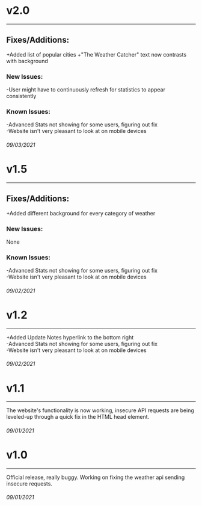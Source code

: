# v2.0
--------------------------------------
## Fixes/Additions:  
+Added list of popular cities
+"The Weather Catcher" text now contrasts with background

### New Issues:  
-User might have to continuously refresh for statistics to appear consistently

### Known Issues:  
-Advanced Stats not showing for some users, figuring out fix  
-Website isn't very pleasant to look at on mobile devices

###### 09/03/2021

# v1.5
--------------------------------------
## Fixes/Additions:  
+Added different background for every category of weather

### New Issues:  
None

### Known Issues:  
-Advanced Stats not showing for some users, figuring out fix  
-Website isn't very pleasant to look at on mobile devices

###### 09/02/2021


# v1.2
--------------------------------------
+Added Update Notes hyperlink to the bottom right  
-Advanced Stats not showing for some users, figuring out fix  
-Website isn't very pleasant to look at on mobile devices

###### 09/02/2021

# v1.1
--------------------------------------
The website's functionality is now working, insecure API requests are being leveled-up through a quick fix in the HTML head element.

###### 09/01/2021

# v1.0
--------------------------------------

Official release, really buggy. Working on fixing the weather api sending insecure requests.

###### 09/01/2021
